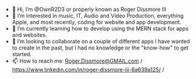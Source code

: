 - 👋 Hi, I’m @OwnR2D3 or properly known as Roger Dissmore III
- 👀 I’m interested in music, IT, Audio and Video Production, everything Apple, and most recently, coding for website and app development.
- 🌱 I’m currently learning how to develop using the MERN stack for apps and websites.
- 💞️ I’m looking to collaborate on a couple of different apps I have wanted to create in the past, but I had no knowledge or the "know-how" to get started.
- 📫 How to reach me: Roger.Dissmore@GMAIL.com / https://www.linkedin.com/in/roger-dissmore-iii-6a639a125/ / 

<!---
OwnR2D3/OwnR2D3 is a ✨ special ✨ repository because its `README.md` (this file) appears on your GitHub profile.
You can click the Preview link to take a look at your changes.
--->
